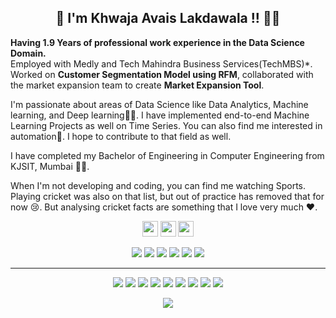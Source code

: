 <!-- <p align="center">
  <img width="800" height="400" src="https://github.com/khwajaavais/khwajaavais/blob/86e33acfc0896c1148f0c89c3b100e90a1a066bc/social/KHWAJA%20AVAIS%20LAKDAWALA.gif"> 
  <!--  <img width="800" height="400" src="C:\Users\khwaj\Downloads\KHWAJA AVAIS LAKDAWALA.gif"> -->

</p>
<h2 align="center">👋 I'm Khwaja Avais Lakdawala !! 👋🤓</h2>
<p align="left"><b>Having 1.9 Years of professional work experience in the Data Science Domain.</b><br>
Employed with Medly and Tech Mahindra Business Services(TechMBS)*. Worked on <b>Customer Segmentation Model using RFM</b>, collaborated with the market expansion team to create <b>Market Expansion Tool</b>.</p>

<p align="left">I'm passionate about areas of Data Science like Data Analytics, Machine learning, and Deep learning👨‍💻. I have implemented end-to-end Machine Learning Projects as well on Time Series. You can also find me interested in automation🤖.  I hope to contribute to that field as well.</p>

<p align="left">I have completed my Bachelor of Engineering in Computer Engineering from KJSIT, Mumbai 🧑‍🎓.</p>

<p align="left">When I'm not developing and coding, you can find me watching Sports. Playing cricket was also on that list, but out of practice has removed that for now 😢. But analysing cricket facts are something that I love very much ♥️.</p>

<p align="center"><a href="https://twitter.com/https://twitter.com/KhwajaavaisL"><img src="https://img.shields.io/badge/twitter-%231DA1F2.svg?&style=for-the-badge&logo=twitter&logoColor=white" height=25></a> <a href="https://www.linkedin.com/in/khwajaavais-lakdawala/"><img src="https://img.shields.io/badge/linkedin-%230077B5.svg?&style=for-the-badge&logo=linkedin&logoColor=white" height=25></a> <a href="https://www.instagram.com/_khwajaavais_/"><img src="https://img.shields.io/badge/instagram-%23E4405F.svg?&style=for-the-badge&logo=instagram&logoColor=white" height=25></a> 
</p>

<!-- 
 
<p align=center>
  <a href="https://github.com/khwajaavais">
    <img src="https://badges.pufler.dev/visits/khwajaavais/khwajaavais?style=flat-square&color=black&logo=github">
  </a>
  <a href="https://github.com/khwajaavais?tab=repositories">
    <img src="https://badges.pufler.dev/repos/khwajaavais?style=flat-square&color=black&logo=github">
  </a>
</p>
<p align="center">
<a href="https://github.com/khwajaavais"><img src="https://img.shields.io/github/followers/khwajaavais?style=social"></a>
</p> 

-->

<p align="center">
 <img src="https://img.shields.io/badge/Data Analytics-maroon"> <img src="https://img.shields.io/badge/Machine Learning-green"> <img src="https://img.shields.io/badge/Deep Learning-red"> <img src="https://img.shields.io/badge/Computer Vision-magenta"> <img src="https://img.shields.io/badge/Natural Language Processing-yellow"> <img src="https://img.shields.io/badge/Robotic Process Automation-grey">
</p>
<hr>
<p align="center">
<img src="https://img.shields.io/badge/TensorFlow%20-%23FF6F00.svg?&style=for-the-badge&logo=TensorFlow&logoColor=white" /> <img src="https://img.shields.io/badge/Keras%20-%23D00000.svg?&style=for-the-badge&logo=Keras&logoColor=white"/> <img src="https://img.shields.io/badge/javascript%20-%23323330.svg?&style=for-the-badge&logo=javascript&logoColor=%23F7DF1E"/> <img src="https://img.shields.io/badge/html5%20-%23E34F26.svg?&style=for-the-badge&logo=html5&logoColor=white"/> <img src="https://img.shields.io/badge/css3%20-%231572B6.svg?&style=for-the-badge&logo=css3&logoColor=white"/> <img src="https://img.shields.io/badge/python%20-%2314354C.svg?&style=for-the-badge&logo=python&logoColor=white"/> <img src="https://img.shields.io/badge/c++%20-%2300599C.svg?&style=for-the-badge&logo=c%2B%2B&ogoColor=white"/> <img src="https://img.shields.io/badge/git%20-%23F05033.svg?&style=for-the-badge&logo=git&logoColor=white"/> <img src="https://img.shields.io/badge/github%20-%23121011.svg?&style=for-the-badge&logo=github&logoColor=white"/>
</p>

<p align=center>  
  <img align=center src="https://github-readme-stats.vercel.app/api?username=khwajaavais&show_icons=true&theme=radical">
</p>
